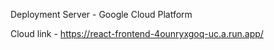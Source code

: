 Deployment Server - Google Cloud Platform

Cloud link - https://react-frontend-4ounryxgoq-uc.a.run.app/
